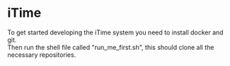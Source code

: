 # iTime
To get started developing the iTime system you need to install docker and git.  
Then run the shell file called "run_me_first.sh", this should clone all the necessary
repositories.

